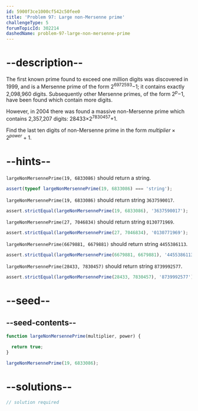 ```yaml
---
id: 5900f3ce1000cf542c50fee0
title: 'Problem 97: Large non-Mersenne prime'
challengeType: 5
forumTopicId: 302214
dashedName: problem-97-large-non-mersenne-prime
---
```


# --description--

The first known prime found to exceed one million digits was discovered in 1999, and is a Mersenne prime of the form 2<sup>6972593</sup>−1; it contains exactly 2,098,960 digits. Subsequently other Mersenne primes, of the form 2<sup><var>p</var></sup>−1, have been found which contain more digits.

However, in 2004 there was found a massive non-Mersenne prime which contains 2,357,207 digits: 28433×2<sup>7830457</sup>+1.

Find the last ten digits of non-Mersenne prime in the form $multiplier × 2^{power} + 1$.

# --hints--

`largeNonMersennePrime(19, 6833086)` should return a string.

```js
assert(typeof largeNonMersennePrime(19, 6833086) === 'string');
```

`largeNonMersennePrime(19, 6833086)` should return string `3637590017`.

```js
assert.strictEqual(largeNonMersennePrime(19, 6833086), '3637590017');
```

`largeNonMersennePrime(27, 7046834)` should return string `0130771969`.

```js
assert.strictEqual(largeNonMersennePrime(27, 7046834), '0130771969');
```

`largeNonMersennePrime(6679881, 6679881)` should return string `4455386113`.

```js
assert.strictEqual(largeNonMersennePrime(6679881, 6679881), '4455386113');
```

`largeNonMersennePrime(28433, 7830457)` should return string `8739992577`.

```js
assert.strictEqual(largeNonMersennePrime(28433, 7830457), '8739992577');
```

# --seed--

## --seed-contents--

```js
function largeNonMersennePrime(multiplier, power) {

  return true;
}

largeNonMersennePrime(19, 6833086);
```

# --solutions--

```js
// solution required
```
